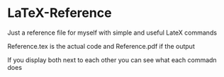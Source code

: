 # LaTeX-Reference
Just a reference file for myself with simple and useful LateX commands

Reference.tex is the actual code and Reference.pdf if the output

If you display both next to each other you can see what each commadn does
